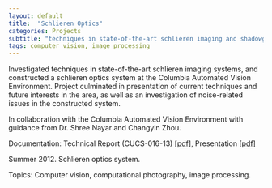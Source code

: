 ```yaml
---
layout: default
title:  "Schlieren Optics"
categories: Projects
subtitle: "techniques in state-of-the-art schlieren imaging and shadowgraphy systems"
tags: computer vision, image processing
---
```


Investigated techniques in state-of-the-art schlieren imaging systems, and
constructed a schlieren optics system at the Columbia Automated Vision Environment.
Project culminated in presentation of current techniques and future interests
in the area, as well as an investigation of noise-related issues in the 
constructed system. 


In collaboration with the Columbia Automated Vision Environment with guidance from
Dr. Shree Nayar and Changyin Zhou.


Documentation: Technical Report (CUCS-016-13) <a href="schlr_report.pdf">[pdf]</a>, 
Presentation <a href="schlr_ppt.pdf">[pdf]</a>


Summer 2012. Schlieren optics system.

Topics: Computer vision, computational photography, image processing.